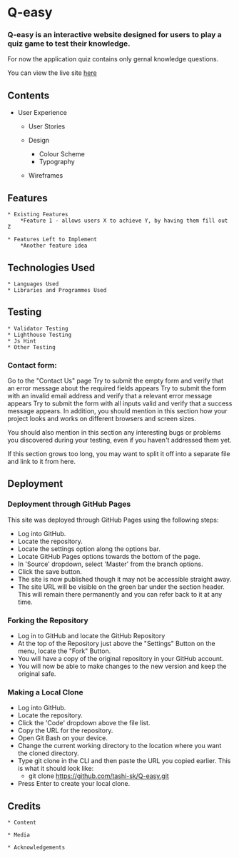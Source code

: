 # Q-easy
### Q-easy is an interactive website designed for users to play a quiz game to test their knowledge.
For now the application quiz contains only gernal knowledge questions.

You can view the live site [here](https://tashi-sk.github.io/Q-easy/) 

## Contents

* User Experience
    * User Stories

    * Design
        * Colour Scheme
        * Typography

    * Wireframes

## Features
    * Existing Features
        *Feature 1 - allows users X to achieve Y, by having them fill out Z

    * Features Left to Implement
        *Another feature idea

## Technologies Used
    * Languages Used
    * Libraries and Programmes Used

## Testing
    * Validator Testing
    * Lighthouse Testing
    * Js Hint
    * Other Testing

### Contact form:
Go to the "Contact Us" page
Try to submit the empty form and verify that an error message about the required fields appears
Try to submit the form with an invalid email address and verify that a relevant error message appears
Try to submit the form with all inputs valid and verify that a success message appears.
In addition, you should mention in this section how your project looks and works on different browsers and screen sizes.

You should also mention in this section any interesting bugs or problems you discovered during your testing, even if you haven't addressed them yet.

If this section grows too long, you may want to split it off into a separate file and link to it from here.

## Deployment
### Deployment through GitHub Pages

This site was deployed through GitHub Pages using the following steps:

* Log into GitHub.
* Locate the repository.
* Locate the settings option along the options bar.
* Locate GitHub Pages options towards the bottom of the page.
* In 'Source' dropdown, select 'Master' from the branch options.
* Click the save button.
* The site is now published though it may not be accessible straight away.
* The site URL will be visible on the green bar under the section header. This will remain there permanently and you can refer back to it at any time.

### Forking the Repository
* Log in to GitHub and locate the GitHub Repository
* At the top of the Repository just above the "Settings" Button on the menu, locate the "Fork" Button.
* You will have a copy of the original repository in your GitHub account.
* You will now be able to make changes to the new version and keep the original safe.

### Making a Local Clone
* Log into GitHub.
* Locate the repository.
* Click the 'Code' dropdown above the file list.
* Copy the URL for the repository.
* Open Git Bash on your device.
* Change the current working directory to the location where you want the cloned directory.
* Type git clone in the CLI and then paste the URL you copied earlier. This is what it should look like:
   * git clone https://github.com/tashi-sk/Q-easy.git
* Press Enter to create your local clone.
## Credits
    * Content

    * Media

    * Acknowledgements

